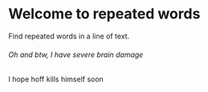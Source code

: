 # Welcome to repeated words
Find repeated words in a line of text.

###### Oh and btw, I have severe brain damage
I hope hoff kills himself soon